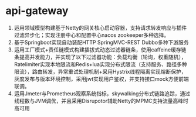 # api-gateway
1. 运用领域模型构建基于Netty的网关核心启动容器，支持请求转发响应与插件过滤异步化；实现注册中心和配置中心nacos zookeeper多种选择。
2. 基于Springboot实现自动装配HTTP SpringMVC-REST  Dubbo多种下游服务
3. 运用工厂模式+责任链模式构建插拔式动态过滤器链条，使用caffeine缓存链条提高并发能力，并实现了以下过滤器功能：负载均衡（轮询，权重随机），Ratelimiter实现本地限流和Redis+lua实现分布式限流（支持服务、路径多种限流），路由转发，异常重试处理机制+采用Hystrix线程隔离实现熔断保护，灰度发布与版本环境控制，采用jwt实现用户鉴权，并支持接口mock方便前端联调。
4. 运用Jmeter与Prometheus观察系统指标，skywalking分布式链路追踪，通过线程数与JVM调优，并且采用Disrupotor辅助Netty的MPMC支持流量高峰时高可用
